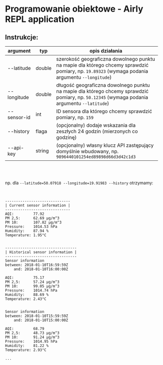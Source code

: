 # Programowanie obiektowe - Airly REPL application

## Instrukcje:

| argument | typ | opis działania |
| ------------ | ------- | -------- |
| --latitude | double | szerokość geograficzna dowolnego punktu na mapie dla którego chcemy sprawdzić pomiary, np. `19.89323` (wymaga podania argumentu `--longitude`) |
| --longitude | double | długość geograficzna dowolnego punktu na mapie dla którego chcemy sprawdzić pomiary, np. `50.12345` (wymaga podania argumentu `--latitude`) |
| --sensor-id | int | ID sensora dla którego chcemy sprawdzić pomiary, np. `159` |
| --history | flaga | (opcjonalny) dodaje wskazania dla zeszłych 24 godzin (mierzonych co godzinę) |
| --api-key | string | (opcjonalny) własny klucz API zastępujący domyślnie wbudowany, np. `9896440101254ed89898d66d3d42c1d3` |

<br>
<br>

np. dla `--latitude=50.07918 --longitude=19.91983 --history` otrzymamy:

<br>

```
------------------------------
| Current sensor information |
------------------------------
AQI:         77.92
PM 2,5:      62.69 μg/m^3
PM 10:       107.82 μg/m^3
Pressure:    1014.53 hPa
Humidity:    87.94 %
Temperature: 1.95°C


---------------------------------
| Historical sensor information |
---------------------------------
Sensor information
between: 2018-01-10T16:59:59Z
    and: 2018-01-10T16:00:00Z

AQI:         75.17
PM 2,5:      57.24 μg/m^3
PM 10:       99.05 μg/m^3
Pressure:    1014.74 hPa
Humidity:    88.69 %
Temperature: 2.43°C


Sensor information
between: 2018-01-10T15:59:59Z
    and: 2018-01-10T15:00:00Z

AQI:         68.79
PM 2,5:      48.73 μg/m^3
PM 10:       91.24 μg/m^3
Pressure:    1014.95 hPa
Humidity:    81.22 %
Temperature: 2.93°C

...
```
